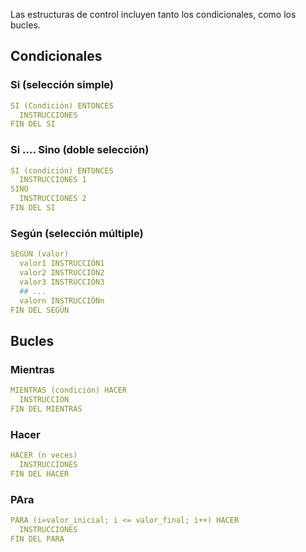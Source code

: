 Las estructuras de control incluyen tanto los condicionales, como los bucles.

## Condicionales

### Si (selección simple)

```yaml
SI (Condición) ENTONCES
  INSTRUCCIONES
FIN DEL SI
```

### Si .... Sino (doble selección)

```yaml
SI (condición) ENTONCES
  INSTRUCCIONES 1
SINO 
  INSTRUCCIONES 2
FIN DEL SI
```

### Según (selección múltiple)

```yaml
SEGÚN (valor)
  valor1 INSTRUCCIÓN1
  valor2 INSTRUCCIÓN2
  valor3 INSTRUCCIÓN3
  ## ...
  valorn INSTRUCCIÓNn
FIN DEL SEGÚN
```

## Bucles

### Mientras

```yaml
MIENTRAS (condición) HACER
  INSTRUCCION
FIN DEL MIENTRAS
```

### Hacer

```yaml
HACER (n veces)
  INSTRUCCIONES
FIN DEL HACER
```

### PAra

```yaml
PARA (i=valor_inicial; i <= valor_final; i++) HACER
  INSTRUCCIONES
FIN DEL PARA
```